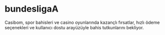 # bundesligaA
Casibom, spor bahisleri ve casino oyunlarında kazançlı fırsatlar, hızlı ödeme seçenekleri ve kullanıcı dostu arayüzüyle bahis tutkunlarını bekliyor.

